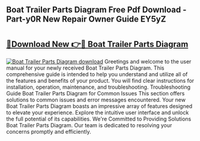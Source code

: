 ## Boat Trailer Parts Diagram Free Pdf Download - Part-y0R New Repair Owner Guide EY5yZ

# <h2><a href="http://dfhlnu.blite.top/?on=Boat+Trailer+Parts+Diagram">🔗Download New 👉🔴 Boat Trailer Parts Diagram</a></h2>

[![Boat Trailer Parts Diagram download](https://i.imgur.com/lujVjoI.png)](http://dfhlnu.blite.top/?on=Boat+Trailer+Parts+Diagram)
Greetings and welcome to the user manual for your newly received Boat Trailer Parts Diagram. This comprehensive guide is intended to help you understand and utilize all of the features and benefits of your product. You will find clear instructions for installation, operation, maintenance, and troubleshooting. Troubleshooting Guide Boat Trailer Parts Diagram for Common Issues This section offers solutions to common issues and error messages encountered. Your new Boat Trailer Parts Diagram boasts an impressive array of features designed to elevate your experience. Explore the intuitive user interface and unlock the full potential of its capabilities. We're Committed to Providing Solutions Boat Trailer Parts Diagram. Our team is dedicated to resolving your concerns promptly and efficiently.
